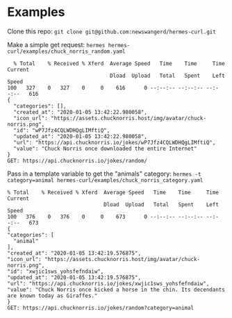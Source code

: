 # Examples

Clone this repo: `git clone git@github.com:newswangerd/hermes-curl.git`

Make a simple get request: `hermes hermes-curl/examples/chuck_norris_random.yaml`

```
  % Total    % Received % Xferd  Average Speed   Time    Time     Time  Current
                                 Dload  Upload   Total   Spent    Left  Speed
100   327    0   327    0     0    616      0 --:--:-- --:--:-- --:--:--   616
{
  "categories": [],
  "created_at": "2020-01-05 13:42:22.980058",
  "icon_url": "https://assets.chucknorris.host/img/avatar/chuck-norris.png",
  "id": "wP7Jfz4CQLWDHQgLIMftiQ",
  "updated_at": "2020-01-05 13:42:22.980058",
  "url": "https://api.chucknorris.io/jokes/wP7Jfz4CQLWDHQgLIMftiQ",
  "value": "Chuck Norris once downloaded the entire Internet"
}
GET: https://api.chucknorris.io/jokes/random/
```

Pass in a template variable to get the "animals" category: `hermes -t category=animal hermes-curl/examples/chuck_norris_category.yaml`

```
% Total    % Received % Xferd  Average Speed   Time    Time     Time  Current
                               Dload  Upload   Total   Spent    Left  Speed
100   376    0   376    0     0    673      0 --:--:-- --:--:-- --:--:--   673
{
"categories": [
  "animal"
],
"created_at": "2020-01-05 13:42:19.576875",
"icon_url": "https://assets.chucknorris.host/img/avatar/chuck-norris.png",
"id": "xwjic1sws_yohsfefndaiw",
"updated_at": "2020-01-05 13:42:19.576875",
"url": "https://api.chucknorris.io/jokes/xwjic1sws_yohsfefndaiw",
"value": "Chuck Norris once kicked a horse in the chin. Its decendants are known today as Giraffes."
}
GET: https://api.chucknorris.io/jokes/random?category=animal
```
